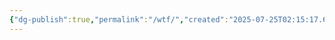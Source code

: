 ```yaml
---
{"dg-publish":true,"permalink":"/wtf/","created":"2025-07-25T02:15:17.630+02:00","updated":"2025-07-25T02:25:48.978+02:00"}
---
```



